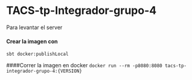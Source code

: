 # TACS-tp-Integrador-grupo-4

Para levantar el server

#### Crear la imagen con

`sbt docker:publishLocal`

####Correr la imagen en docker
`docker run --rm -p8080:8080 tacs-tp-integrador-grupo-4:{VERSION}`